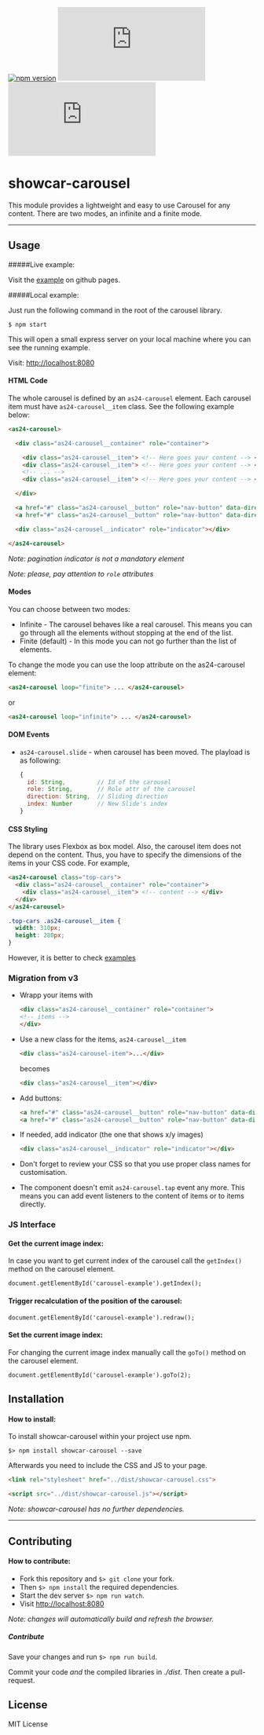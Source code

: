 [![npm version](https://img.shields.io/npm/v/npm.svg)](https://www.npmjs.com/package/showcar-carousel)
![](http://img.badgesize.io/AutoScout24/showcar-carousel/master/dist/showcar-carousel.min.js?label=js_size_gzip&compression=gzip)
![](http://img.badgesize.io/AutoScout24/showcar-carousel/master/dist/showcar-carousel.min.css?label=css_size_gzip&compression=gzip)

# showcar-carousel

This module provides a lightweight and easy to use Carousel for any content. There are two modes, an infinite and a finite mode.

***

## Usage

#####Live example:

Visit the [example](https://autoscout24.github.io/showcar-carousel/) on github pages.

#####Local example:

Just run the following command in the root of the carousel library.

```
$ npm start
```
This will open a small express server on your local machine where you can see the running example.

Visit: [http://localhost:8080](http://localhost:8080)

#### HTML Code

The whole carousel is defined by an `as24-carousel` element.
Each carousel item must have `as24-carousel__item` class.
See the following example below:

```html
<as24-carousel>

  <div class="as24-carousel__container" role="container">

    <div class="as24-carousel__item"> <!-- Here goes your content --> </div>
    <div class="as24-carousel__item"> <!-- Here goes your content --> </div>
    <!-- ... -->
    <div class="as24-carousel__item"> <!-- Here goes your content --> </div>

  </div>

  <a href="#" class="as24-carousel__button" role="nav-button" data-direction="left"></a>
  <a href="#" class="as24-carousel__button" role="nav-button" data-direction="right"></a>

  <div class="as24-carousel__indicator" role="indicator"></div>

</as24-carousel>
```

*Note: pagination indicator is not a mandatory element*

*Note: please, pay attention to `role` attributes*

#### Modes

You can choose between two modes:
* Infinite - The carousel behaves like a real carousel. This means you can go through all the elements without stopping
at the end of the list.
* Finite (default) - In this mode you can not go further than the list of elements.

To change the mode you can use the loop attribute on the as24-carousel element:

```html
<as24-carousel loop="finite"> ... </as24-carousel>
```

or

```html
<as24-carousel loop="infinite"> ... </as24-carousel>
```


#### DOM Events

 * `as24-carousel.slide` - when carousel has been moved. The playload is as following:

    ```js
    {
      id: String,         // Id of the carousel
      role: String,       // Role attr of the carousel
      direction: String,  // Sliding direction
      index: Number       // New Slide's index
    }
    ```

#### CSS Styling

The library uses Flexbox as box model. Also, the carousel item does not depend on the content. Thus, you have to specify the dimensions of the items in your CSS code. For example,

```html
<as24-carousel class="top-cars">
  <div class="as24-carousel__container" role="container">
    <div class="as24-carousel__item"> <!-- content --> </div>
  </div>
</as24-carousel>
```

```css
.top-cars .as24-carousel__item {
  width: 310px;
  height: 280px;
}
```

However, it is better to check [examples](docs/example)

### Migration from v3

 * Wrapp your items with

    ```html
    <div class="as24-carousel__container" role="container">
    <!-- items -->
    </div>
    ```
 * Use a new class for the items, `as24-carousel__item`

    ```html
    <div class="as24-carousel-item">...</div>
    ```
    becomes

    ```html
    <div class="as24-carousel__item"></div>
    ```

 * Add buttons:

    ```html
    <a href="#" class="as24-carousel__button" role="nav-button" data-direction="left"></a>
    <a href="#" class="as24-carousel__button" role="nav-button" data-direction="right"></a>
    ```

 * If needed, add indicator (the one that shows x/y images)

    ```html
    <div class="as24-carousel__indicator" role="indicator"></div>
    ```

 * Don't forget to review your CSS so that you use proper class names for customisation.

 * The component doesn't emit `as24-carousel.tap` event any more. This means you can add event listeners to the content of items or to items directly.

### JS Interface

#### Get the current image index:
In case you want to get current index of the carousel call the `getIndex()` method on the carousel element.

```
document.getElementById('carousel-example').getIndex();
```

#### Trigger recalculation of the position of the carousel:

```
document.getElementById('carousel-example').redraw();
```

#### Set the current image index:
For changing the current image index manually call the `goTo()` method on the carousel element.

```
document.getElementById('carousel-example').goTo(2);
```

## Installation

#### How to install:

To install showcar-carousel within your project use npm.

```
$> npm install showcar-carousel --save
```

Afterwards you need to include the CSS and JS to your page.

```html
<link rel="stylesheet" href="../dist/showcar-carousel.css">
```

```html
<script src="../dist/showcar-carousel.js"></script>
```

*Note: showcar-carousel has no further dependencies.*

***

## Contributing

#### How to contribute:

  * Fork this repository and `$> git clone` your fork.
  * Then `$> npm install` the required dependencies.
  * Start the dev server `$> npm run watch`.
  * Visit [http://localhost:8080](http://localhost:8080)

*Note: changes will automatically build and refresh the browser.*

##### Contribute

Save your changes and run `$> npm run build`.

Commit your code _and_ the compiled libraries in _./dist_. Then create a pull-request.

## License

MIT License

